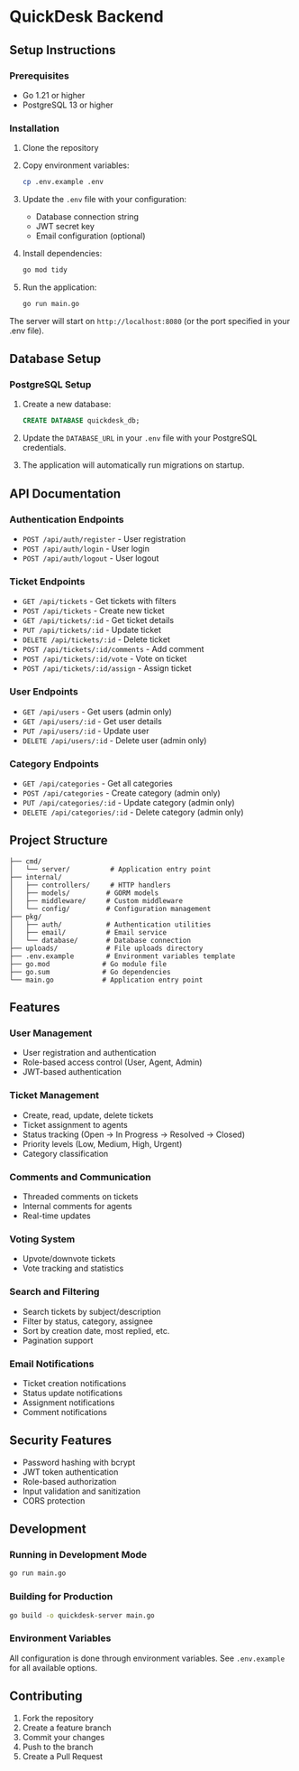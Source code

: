 # QuickDesk Backend

## Setup Instructions

### Prerequisites
- Go 1.21 or higher
- PostgreSQL 13 or higher

### Installation

1. Clone the repository
2. Copy environment variables:
   ```bash
   cp .env.example .env
   ```

3. Update the `.env` file with your configuration:
   - Database connection string
   - JWT secret key
   - Email configuration (optional)

4. Install dependencies:
   ```bash
   go mod tidy
   ```

5. Run the application:
   ```bash
   go run main.go
   ```

The server will start on `http://localhost:8080` (or the port specified in your .env file).

## Database Setup

### PostgreSQL Setup
1. Create a new database:
   ```sql
   CREATE DATABASE quickdesk_db;
   ```

2. Update the `DATABASE_URL` in your `.env` file with your PostgreSQL credentials.

3. The application will automatically run migrations on startup.

## API Documentation

### Authentication Endpoints
- `POST /api/auth/register` - User registration
- `POST /api/auth/login` - User login
- `POST /api/auth/logout` - User logout

### Ticket Endpoints
- `GET /api/tickets` - Get tickets with filters
- `POST /api/tickets` - Create new ticket
- `GET /api/tickets/:id` - Get ticket details
- `PUT /api/tickets/:id` - Update ticket
- `DELETE /api/tickets/:id` - Delete ticket
- `POST /api/tickets/:id/comments` - Add comment
- `POST /api/tickets/:id/vote` - Vote on ticket
- `POST /api/tickets/:id/assign` - Assign ticket

### User Endpoints
- `GET /api/users` - Get users (admin only)
- `GET /api/users/:id` - Get user details
- `PUT /api/users/:id` - Update user
- `DELETE /api/users/:id` - Delete user (admin only)

### Category Endpoints
- `GET /api/categories` - Get all categories
- `POST /api/categories` - Create category (admin only)
- `PUT /api/categories/:id` - Update category (admin only)
- `DELETE /api/categories/:id` - Delete category (admin only)

## Project Structure

```
├── cmd/
│   └── server/          # Application entry point
├── internal/
│   ├── controllers/     # HTTP handlers
│   ├── models/         # GORM models
│   ├── middleware/     # Custom middleware
│   └── config/         # Configuration management
├── pkg/
│   ├── auth/           # Authentication utilities
│   ├── email/          # Email service
│   └── database/       # Database connection
├── uploads/            # File uploads directory
├── .env.example        # Environment variables template
├── go.mod             # Go module file
├── go.sum             # Go dependencies
└── main.go            # Application entry point
```

## Features

### User Management
- User registration and authentication
- Role-based access control (User, Agent, Admin)
- JWT-based authentication

### Ticket Management
- Create, read, update, delete tickets
- Ticket assignment to agents
- Status tracking (Open → In Progress → Resolved → Closed)
- Priority levels (Low, Medium, High, Urgent)
- Category classification

### Comments and Communication
- Threaded comments on tickets
- Internal comments for agents
- Real-time updates

### Voting System
- Upvote/downvote tickets
- Vote tracking and statistics

### Search and Filtering
- Search tickets by subject/description
- Filter by status, category, assignee
- Sort by creation date, most replied, etc.
- Pagination support

### Email Notifications
- Ticket creation notifications
- Status update notifications
- Assignment notifications
- Comment notifications

## Security Features
- Password hashing with bcrypt
- JWT token authentication
- Role-based authorization
- Input validation and sanitization
- CORS protection

## Development

### Running in Development Mode
```bash
go run main.go
```

### Building for Production
```bash
go build -o quickdesk-server main.go
```

### Environment Variables
All configuration is done through environment variables. See `.env.example` for all available options.

## Contributing
1. Fork the repository
2. Create a feature branch
3. Commit your changes
4. Push to the branch
5. Create a Pull Request
